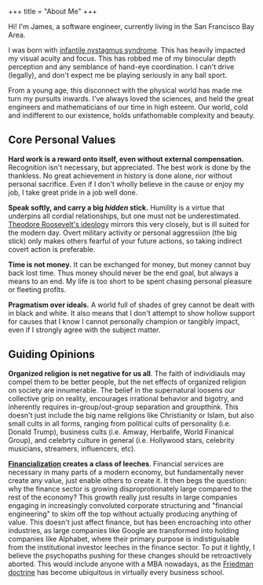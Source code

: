+++
title = "About Me"
+++

Hi! I'm James, a software engineer, currently living in the San Francisco Bay
Area.

I was born with [infantile nystagmus
syndrome](https://en.wikipedia.org/wiki/Nystagmus). This has heavily impacted
my visual acuity and focus. This has robbed me of my binocular depth perception
and any semblance of hand-eye coordination. I can't drive (legally), and don't
expect me be playing seriously in any ball sport.

From a young age, this disconnect with the physical world has made me
turn my pursuits inwards. I've always loved the sciences, and held the great
engineers and mathematicians of our time in high esteem. Our world, cold and
indifferent to our existence, holds unfathomable complexity and beauty.

## Core Personal Values

**Hard work is a reward onto itself, even without external compensation.**
Recognition isn't necessary, but appreciated. The best work is done by the
thankless. No great achievement in history is done alone, nor without personal
sacrifice. Even if I don't wholly believe in the cause or enjoy my job, I take
great pride in a job well done.

**Speak softly, and carry a big *hidden* stick.** Humility is a virtue that
underpins all cordial relationships, but one must not be underestimated.
[Theodore Roosevelt's ideology](https://en.wikipedia.org/wiki/Big_stick_ideology)
mirrors this very closely, but is ill suited for the modern day. Overt military
activity or personal aggressiion (the big stick) only makes others fearful of
your future actions, so taking indirect covert action is preferable.

**Time is not money.** It can be exchanged for money, but money cannot buy back
lost time. Thus money should never be the end goal, but always a means to an end.
My life is too short to be spent chasing personal pleasure or fleeting profits.

**Pragmatism over ideals.** A world full of shades of grey cannot be dealt with in
black and white. It also means that I don't attempt to show hollow support for
causes that I know I cannot personally champion or tangibly impact, even if I
strongly agree with the subject matter.

## Guiding Opinions

**Organized religion is net negative for us all**. The faith of individiauls may
compel them to be better people, but the net effects of organized religion on
society are innumerable. The belief in the supernatural loosens our collective
grip on reality, encourages irrational behavior and bigotry, and inherently
requires in-group/out-group separation and groupthink. This doesn't just include
the big name religions like Christianity or Islam, but also small cults in all
forms, ranging from political cults of personality (i.e. Donald Trump), business
cults (i.e. Amway, Herbalife, World Finanical Group), and celebrty culture in
general (i.e. Hollywood stars, celebrity musicians, streamers, influencers,
etc).

**[Financialization] creates a class of leeches**. Financial services are
necessary in many parts of a modern economy, but fundamentally never create any
value, just enable others to create it. It then begs the question: why the finance
sector is growing disproprotionately large compared to the rest of the economy?
This growth really just results in large companies engaging in increasingly
convoluted corporate structuring and "financial engineering" to skim off the top
without actually producing anything of value. This doesn't just affect finance,
but has been encroaching into other industries, as large companies like Google
are transformed into holding companies like Alphabet, where their primary purpose
is indistiguisable from the institutional investor leeches in the finance sector.
To put it lightly, I believe the psychopaths pushing for these changes should be
retroactively aborted. This would include anyone with a MBA nowadays, as the
[Friedman doctrine] has become ubiquitous in virtually every business school.

[Financialization]: https://en.wikipedia.org/wiki/Financialization
[Friedman doctrine]: https://en.wikipedia.org/wiki/Friedman_doctrine
